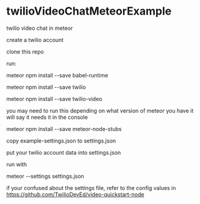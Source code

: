 # twilioVideoChatMeteorExample
twilio video chat in meteor

create a twilio account

clone this repo

run:

meteor npm install --save babel-runtime

meteor npm install --save twilio

meteor npm install --save twilio-video

you may need to run this depending on what version of meteor you have
it will say it needs it in the console

meteor npm install --save meteor-node-stubs


copy example-settings.json to settings.json

put your twilio account data into settings.json

run with

meteor --settings settings.json

if your confused about the settings file, refer to the config values in
https://github.com/TwilioDevEd/video-quickstart-node
